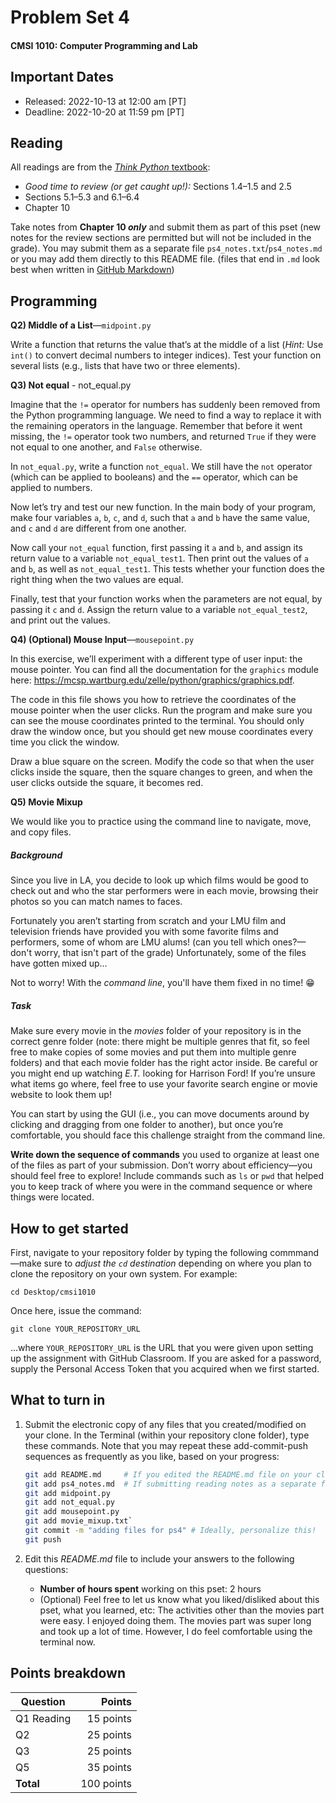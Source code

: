 # Problem Set 4
#### CMSI 1010: Computer Programming and Lab

## Important Dates

 - Released: 2022-10-13 at 12:00 am [PT]
 - Deadline: 2022-10-20 at 11:59 pm [PT]

## Reading
All readings are from the [_Think Python_ textbook](http://greenteapress.com/thinkpython2/thinkpython2.pdf):
* *Good time to review (or get caught up!):* Sections 1.4–1.5 and 2.5
* Sections 5.1–5.3 and 6.1–6.4
* Chapter 10

Take notes from **Chapter 10 _only_** and submit them as part of this pset (new notes for the review sections are permitted but will not be included in the grade). You may submit them as a separate file `ps4_notes.txt`/`ps4_notes.md` or you may add them directly to this README file. (files that end in `.md` look best when written in [GitHub Markdown](https://guides.github.com/features/mastering-markdown/))

## Programming
**Q2) Middle of a List**—`midpoint.py`

Write a function that returns the value that’s at the middle of a list (_Hint:_ Use `int()` to convert decimal numbers to integer indices). Test your function on several lists (e.g., lists that have two or three elements).

**Q3) Not equal** - not_equal.py

Imagine that the `!=` operator for numbers has suddenly been removed from the Python programming language. We need to find a way to replace it with the remaining operators in the language. Remember that before it went missing, the `!=` operator took two numbers, and returned `True` if they were not equal to one another, and `False` otherwise.

In `not_equal.py`, write a function `not_equal`.  We still have the `not` operator (which can be applied to booleans) and the `==` operator, which can be applied to numbers.

Now let’s try and test our new function. In the main body of your program, make four variables `a`, `b`, `c`, and `d`, such that `a` and `b` have the same value, and `c` and `d` are different from one another.

Now call your `not_equal` function, first passing it `a` and `b`, and assign its return value to a variable `not_equal_test1`. Then print out the values of `a` and `b`, as well as `not_equal_test1`.  This tests whether your function does the right thing when the two values are equal. 

Finally, test that your function works when the parameters are not equal, by passing it `c` and `d`.  Assign the return value to a variable `not_equal_test2`, and print out the values.

**Q4) (Optional) Mouse Input**—`mousepoint.py`

In this exercise, we’ll experiment with a different type of user input: the mouse pointer. You can find all the documentation for the `graphics` module here: https://mcsp.wartburg.edu/zelle/python/graphics/graphics.pdf.

The code in this file shows you how to retrieve the coordinates of the mouse pointer when the user clicks. Run the program and make sure you can see the mouse coordinates printed to the terminal. You should only draw the window once, but you should get new mouse coordinates every time you click the window.

Draw a blue square on the screen. Modify the code so that when the user clicks inside the square, then the square changes to green, and when the user clicks outside the square, it becomes red.

**Q5) Movie Mixup**

We would like you to practice using the command line to navigate, move, and copy files.

##### Background
Since you live in LA, you decide to look up which films would be good to check out and who the star performers were in each movie, browsing their photos so you can match names to faces.

Fortunately you aren’t starting from scratch and your LMU film and television friends have provided you with some favorite films and performers, some of whom are LMU alums! (can you tell which ones?—don't worry, that isn't part of the grade) Unfortunately, some of the files have gotten mixed up…

Not to worry! With the *command line*, you'll have them fixed in no time! 😁

##### Task
Make sure every movie in the _movies_ folder of your repository is in the correct genre folder (note: there might be multiple genres that fit, so feel free to make copies of some movies and put them into multiple genre folders) and that each movie folder has the right actor inside. Be careful or you might end up watching _E.T._ looking for Harrison Ford! If you’re unsure what items go where, feel free to use your favorite search engine or movie website to look them up!

You can start by using the GUI (i.e., you can move documents around by clicking and dragging from one folder to another), but once you’re comfortable, you should face this challenge straight from the command line.

**Write down the sequence of commands** you used to organize at least one of the files as part of your submission. Don’t worry about efficiency—you should feel free to explore! Include commands such as `ls` or `pwd` that helped you to keep track of where you were in the command sequence or where things were located.

## How to get started
First, navigate to your repository folder by typing the following commmand—make sure to _adjust the `cd` destination_ depending on where you plan to clone the repository on your own system. For example:

    cd Desktop/cmsi1010

Once here, issue the command:

    git clone YOUR_REPOSITORY_URL
    
…where `YOUR_REPOSITORY_URL` is the URL that you were given upon setting up the assignment with GitHub Classroom. If you are asked for a password, supply the Personal Access Token that you acquired when we first started.


## What to turn in
1. Submit the electronic copy of any files that you created/modified on your clone. In the Terminal (within your repository clone folder), type these commands. Note that you may repeat these add-commit-push sequences as frequently as you like, based on your progress:
    ```bash
    git add README.md     # If you edited the README.md file on your clone.
    git add ps4_notes.md  # If submitting reading notes as a separate file.
    git add midpoint.py
    git add not_equal.py
    git add mousepoint.py
    git add movie_mixup.txt`
    git commit -m "adding files for ps4" # Ideally, personalize this!
    git push
    ```

2. Edit this _README.md_ file to include your answers to the following questions:
    * **Number of hours spent** working on this pset: 2 hours
    * (Optional) Feel free to let us know what you liked/disliked about this pset, what you learned, etc: The activities other than the movies part were easy. I enjoyed doing them. The movies part was super long and took up a lot of time. However, I do feel comfortable using the terminal now.

## Points breakdown
| Question | Points |
| -------- | -----: |
| Q1 Reading | 15 points |
| Q2  | 25 points |
| Q3  | 25 points |
| Q5  | 35 points |
| **Total** | 100 points |



  


